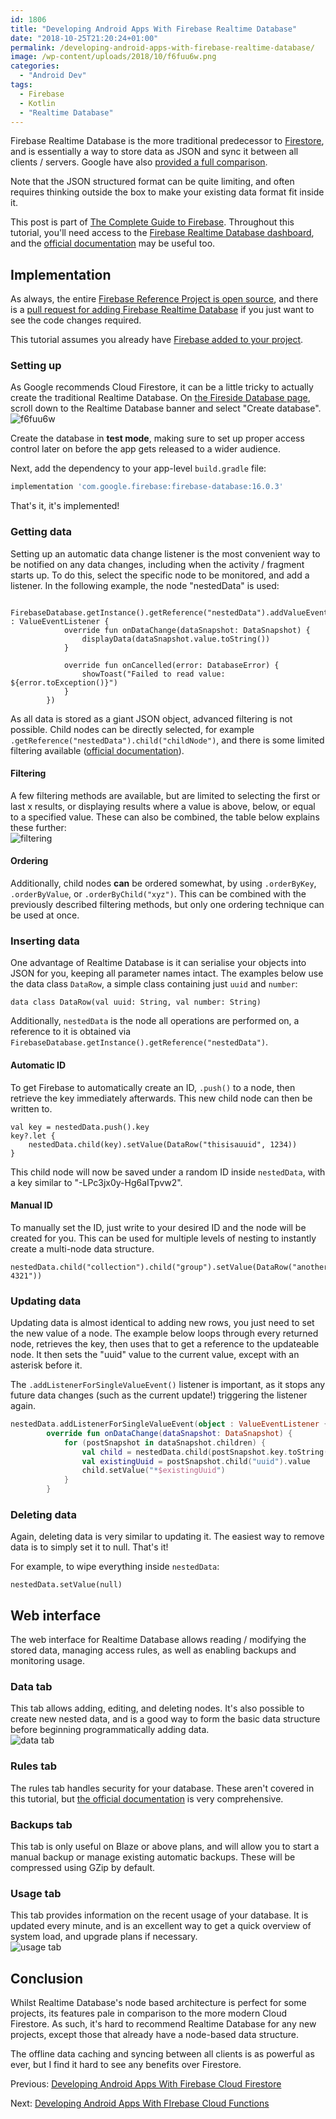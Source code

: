```yaml
---
id: 1806
title: "Developing Android Apps With Firebase Realtime Database"
date: "2018-10-25T21:20:24+01:00"
permalink: /developing-android-apps-with-firebase-realtime-database/
image: /wp-content/uploads/2018/10/f6fuu6w.png
categories:
  - "Android Dev"
tags:
  - Firebase
  - Kotlin
  - "Realtime Database"
---
```


Firebase Realtime Database is the more traditional predecessor to [Firestore](/developing-android-apps-with-firebase-cloud-firestore/), and is essentially a way to store data as JSON and sync it between all clients / servers. Google have also [provided a full comparison](https://cloud.google.com/datastore/docs/firestore-or-datastore).

Note that the JSON structured format can be quite limiting, and often requires thinking outside the box to make your existing data format fit inside it.

This post is part of [The Complete Guide to Firebase](/search/?q=firebase). Throughout this tutorial, you'll need access to the [Firebase Realtime Database dashboard](https://console.firebase.google.com/project/_/database), and the [official documentation](https://firebase.google.com/docs/database/android/start/) may be useful too.

## Implementation

As always, the entire [Firebase Reference Project is open source](https://github.com/JakeSteam/FirebaseReference), and there is a [pull request for adding Firebase Realtime Database](https://github.com/JakeSteam/FirebaseReference/pull/4) if you just want to see the code changes required.

This tutorial assumes you already have [Firebase added to your project](/adding-firebase-to-an-android-project/).

### Setting up

As Google recommends Cloud Firestore, it can be a little tricky to actually create the traditional Realtime Database. On [the Fireside Database page](https://console.firebase.google.com/u/0/project/_/database), scroll down to the Realtime Database banner and select "Create database".  
![f6fuu6w](/wp-content/uploads/2018/10/f6fuu6w.png)

Create the database in **test mode**, making sure to set up proper access control later on before the app gets released to a wider audience.

Next, add the dependency to your app-level `build.gradle` file:

```groovy
implementation 'com.google.firebase:firebase-database:16.0.3'
```

That's it, it's implemented!

### Getting data

Setting up an automatic data change listener is the most convenient way to be notified on any data changes, including when the activity / fragment starts up. To do this, select the specific node to be monitored, and add a listener. In the following example, the node "nestedData" is used:

```
     FirebaseDatabase.getInstance().getReference("nestedData").addValueEventListener(object : ValueEventListener {
            override fun onDataChange(dataSnapshot: DataSnapshot) {
                displayData(dataSnapshot.value.toString())
            }

            override fun onCancelled(error: DatabaseError) {
                showToast("Failed to read value: ${error.toException()}")
            }
        })
```

As all data is stored as a giant JSON object, advanced filtering is not possible. Child nodes can be directly selected, for example `.getReference("nestedData").child("childNode")`, and there is some limited filtering available ([official documentation](https://firebase.google.com/docs/database/android/lists-of-data)).

#### Filtering

A few filtering methods are available, but are limited to selecting the first or last x results, or displaying results where a value is above, below, or equal to a specified value. These can also be combined, the table below explains these further:  
![filtering](/wp-content/uploads/2018/10/jrj4qpj.png)

#### Ordering

Additionally, child nodes **can** be ordered somewhat, by using `.orderByKey`, `.orderByValue`, or `.orderByChild("xyz")`. This can be combined with the previously described filtering methods, but only one ordering technique can be used at once.

### Inserting data

One advantage of Realtime Database is it can serialise your objects into JSON for you, keeping all parameter names intact. The examples below use the data class `DataRow`, a simple class containing just `uuid` and `number`:

```
data class DataRow(val uuid: String, val number: String)
```

Additionally, `nestedData` is the node all operations are performed on, a reference to it is obtained via `FirebaseDatabase.getInstance().getReference("nestedData")`.

#### Automatic ID

To get Firebase to automatically create an ID, `.push()` to a node, then retrieve the key immediately afterwards. This new child node can then be written to.

```
val key = nestedData.push().key
key?.let {
    nestedData.child(key).setValue(DataRow("thisisauuid", 1234))
}
```

This child node will now be saved under a random ID inside `nestedData`, with a key similar to "-LPc3jx0y-Hg6aITpvw2".

#### Manual ID

To manually set the ID, just write to your desired ID and the node will be created for you. This can be used for multiple levels of nesting to instantly create a multi-node data structure.

```
nestedData.child("collection").child("group").setValue(DataRow("anotheruuid, 4321"))
```

### Updating data

Updating data is almost identical to adding new rows, you just need to set the new value of a node. The example below loops through every returned node, retrieves the key, then uses that to get a reference to the updateable node. It then sets the "uuid" value to the current value, except with an asterisk before it.

The `.addListenerForSingleValueEvent()` listener is important, as it stops any future data changes (such as the current update!) triggering the listener again.

```kotlin
nestedData.addListenerForSingleValueEvent(object : ValueEventListener {
        override fun onDataChange(dataSnapshot: DataSnapshot) {
            for (postSnapshot in dataSnapshot.children) {
                val child = nestedData.child(postSnapshot.key.toString()).child("uuid")
                val existingUuid = postSnapshot.child("uuid").value
                child.setValue("*$existingUuid")
            }
        }
```

### Deleting data

Again, deleting data is very similar to updating it. The easiest way to remove data is to simply set it to null. That's it!

For example, to wipe everything inside `nestedData`:

```
nestedData.setValue(null)
```

## Web interface

The web interface for Realtime Database allows reading / modifying the stored data, managing access rules, as well as enabling backups and monitoring usage.

### Data tab

This tab allows adding, editing, and deleting nodes. It's also possible to create new nested data, and is a good way to form the basic data structure before beginning programmatically adding data.  
![data tab](/wp-content/uploads/2018/10/pib8cpx.png)

### Rules tab

The rules tab handles security for your database. These aren't covered in this tutorial, but [the official documentation](https://firebase.google.com/docs/database/security) is very comprehensive.

### Backups tab

This tab is only useful on Blaze or above plans, and will allow you to start a manual backup or manage existing automatic backups. These will be compressed using GZip by default.

### Usage tab

This tab provides information on the recent usage of your database. It is updated every minute, and is an excellent way to get a quick overview of system load, and upgrade plans if necessary.  
![usage tab](/wp-content/uploads/2018/10/vukqkat.png)

## Conclusion

Whilst Realtime Database's node based architecture is perfect for some projects, its features pale in comparison to the more modern Cloud Firestore. As such, it's hard to recommend Realtime Database for any new projects, except those that already have a node-based data structure.

The offline data caching and syncing between all clients is as powerful as ever, but I find it hard to see any benefits over Firestore.

Previous: [Developing Android Apps With Firebase Cloud Firestore](/developing-android-apps-with-firebase-cloud-firestore)

Next: [Developing Android Apps With FIrebase Cloud Functions](/developing-android-apps-with-firebase-cloud-functions/)
